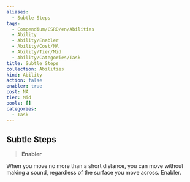 ```yaml
---
aliases:
  - Subtle Steps
tags:
  - Compendium/CSRD/en/Abilities
  - Ability
  - Ability/Enabler
  - Ability/Cost/NA
  - Ability/Tier/Mid
  - Ability/Categories/Task
title: Subtle Steps
collection: Abilities
kind: Ability
action: false
enabler: true
cost: NA
tier: Mid
pools: []
categories:
  - Task
---
```

## Subtle Steps  
>**Enabler**
  
When you move no more than a short distance, you can move without making a sound, regardless of the surface you move across. Enabler.